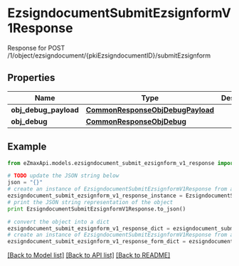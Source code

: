 # EzsigndocumentSubmitEzsignformV1Response

Response for POST /1/object/ezsigndocument/{pkiEzsigndocumentID}/submitEzsignform

## Properties
Name | Type | Description | Notes
------------ | ------------- | ------------- | -------------
**obj_debug_payload** | [**CommonResponseObjDebugPayload**](CommonResponseObjDebugPayload.md) |  | 
**obj_debug** | [**CommonResponseObjDebug**](CommonResponseObjDebug.md) |  | [optional] 

## Example

```python
from eZmaxApi.models.ezsigndocument_submit_ezsignform_v1_response import EzsigndocumentSubmitEzsignformV1Response

# TODO update the JSON string below
json = "{}"
# create an instance of EzsigndocumentSubmitEzsignformV1Response from a JSON string
ezsigndocument_submit_ezsignform_v1_response_instance = EzsigndocumentSubmitEzsignformV1Response.from_json(json)
# print the JSON string representation of the object
print EzsigndocumentSubmitEzsignformV1Response.to_json()

# convert the object into a dict
ezsigndocument_submit_ezsignform_v1_response_dict = ezsigndocument_submit_ezsignform_v1_response_instance.to_dict()
# create an instance of EzsigndocumentSubmitEzsignformV1Response from a dict
ezsigndocument_submit_ezsignform_v1_response_form_dict = ezsigndocument_submit_ezsignform_v1_response.from_dict(ezsigndocument_submit_ezsignform_v1_response_dict)
```
[[Back to Model list]](../README.md#documentation-for-models) [[Back to API list]](../README.md#documentation-for-api-endpoints) [[Back to README]](../README.md)


